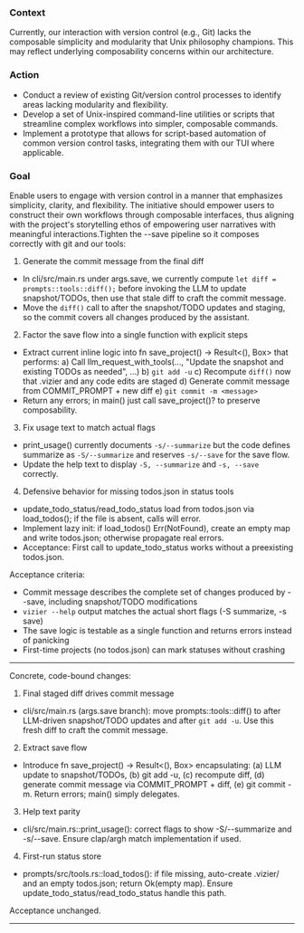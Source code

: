 ### Context

Currently, our interaction with version control (e.g., Git) lacks the composable simplicity and modularity that Unix philosophy champions. This may reflect underlying composability concerns within our architecture.

### Action

- Conduct a review of existing Git/version control processes to identify areas lacking modularity and flexibility.
- Develop a set of Unix-inspired command-line utilities or scripts that streamline complex workflows into simpler, composable commands.
- Implement a prototype that allows for script-based automation of common version control tasks, integrating them with our TUI where applicable.

### Goal

Enable users to engage with version control in a manner that emphasizes simplicity, clarity, and flexibility. The initiative should empower users to construct their own workflows through composable interfaces, thus aligning with the project's storytelling ethos of empowering user narratives with meaningful interactions.Tighten the --save pipeline so it composes correctly with git and our tools:

1) Generate the commit message from the final diff
- In cli/src/main.rs under args.save, we currently compute `let diff = prompts::tools::diff();` before invoking the LLM to update snapshot/TODOs, then use that stale diff to craft the commit message.
- Move the `diff()` call to after the snapshot/TODO updates and staging, so the commit covers all changes produced by the assistant.

2) Factor the save flow into a single function with explicit steps
- Extract current inline logic into fn save_project() -> Result<(), Box<dyn Error>> that performs:
  a) Call llm_request_with_tools(..., "Update the snapshot and existing TODOs as needed", ...)
  b) `git add -u`
  c) Recompute `diff()` now that .vizier and any code edits are staged
  d) Generate commit message from COMMIT_PROMPT + new diff
  e) `git commit -m <message>`
- Return any errors; in main() just call save_project()? to preserve composability.

3) Fix usage text to match actual flags
- print_usage() currently documents `-s/--summarize` but the code defines summarize as `-S/--summarize` and reserves `-s/--save` for the save flow.
- Update the help text to display `-S, --summarize` and `-s, --save` correctly.

4) Defensive behavior for missing todos.json in status tools
- update_todo_status/read_todo_status load from todos.json via load_todos(); if the file is absent, calls will error.
- Implement lazy init: if load_todos() Err(NotFound), create an empty map and write todos.json; otherwise propagate real errors.
- Acceptance: First call to update_todo_status works without a preexisting todos.json.

Acceptance criteria:
- Commit message describes the complete set of changes produced by --save, including snapshot/TODO modifications
- `vizier --help` output matches the actual short flags (-S summarize, -s save)
- The save logic is testable as a single function and returns errors instead of panicking
- First-time projects (no todos.json) can mark statuses without crashing

---

Concrete, code-bound changes:

1) Final staged diff drives commit message
- cli/src/main.rs (args.save branch): move prompts::tools::diff() to after LLM-driven snapshot/TODO updates and after `git add -u`. Use this fresh diff to craft the commit message.

2) Extract save flow
- Introduce fn save_project() -> Result<(), Box<dyn std::error::Error>> encapsulating: (a) LLM update to snapshot/TODOs, (b) git add -u, (c) recompute diff, (d) generate commit message via COMMIT_PROMPT + diff, (e) git commit -m. Return errors; main() simply delegates.

3) Help text parity
- cli/src/main.rs::print_usage(): correct flags to show -S/--summarize and -s/--save. Ensure clap/argh match implementation if used.

4) First-run status store
- prompts/src/tools.rs::load_todos(): if file missing, auto-create .vizier/ and an empty todos.json; return Ok(empty map). Ensure update_todo_status/read_todo_status handle this path.

Acceptance unchanged.


---

